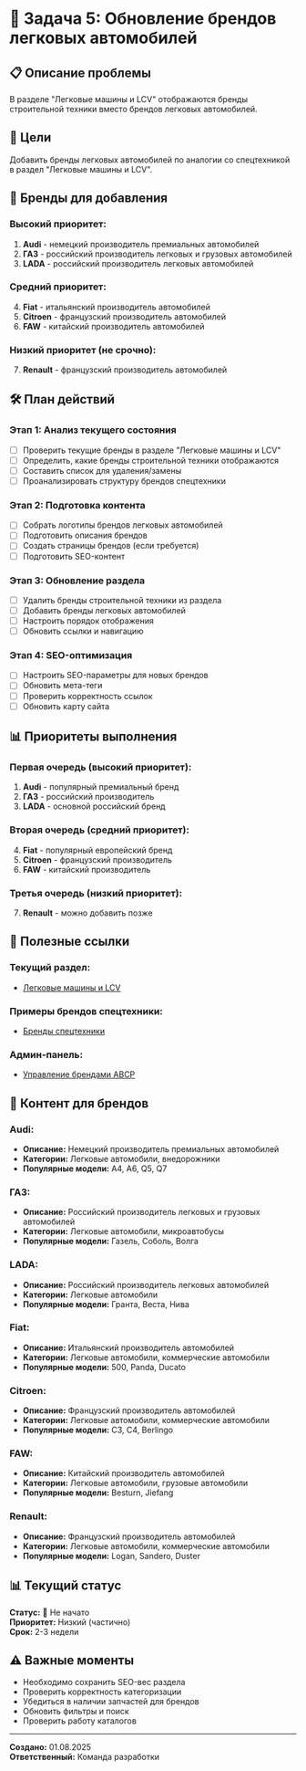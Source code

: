 # 🚗 Задача 5: Обновление брендов легковых автомобилей

## 📋 Описание проблемы

В разделе "Легковые машины и LCV" отображаются бренды строительной техники вместо брендов легковых автомобилей.

## 🎯 Цели

Добавить бренды легковых автомобилей по аналогии со спецтехникой в раздел "Легковые машины и LCV".

## 🚙 Бренды для добавления

### Высокий приоритет:

1. **Audi** - немецкий производитель премиальных автомобилей
2. **ГАЗ** - российский производитель легковых и грузовых автомобилей
3. **LADA** - российский производитель легковых автомобилей

### Средний приоритет:

4. **Fiat** - итальянский производитель автомобилей
5. **Citroen** - французский производитель автомобилей
6. **FAW** - китайский производитель автомобилей

### Низкий приоритет (не срочно):

7. **Renault** - французский производитель автомобилей

## 🛠️ План действий

### Этап 1: Анализ текущего состояния

- [ ] Проверить текущие бренды в разделе "Легковые машины и LCV"
- [ ] Определить, какие бренды строительной техники отображаются
- [ ] Составить список для удаления/замены
- [ ] Проанализировать структуру брендов спецтехники

### Этап 2: Подготовка контента

- [ ] Собрать логотипы брендов легковых автомобилей
- [ ] Подготовить описания брендов
- [ ] Создать страницы брендов (если требуется)
- [ ] Подготовить SEO-контент

### Этап 3: Обновление раздела

- [ ] Удалить бренды строительной техники из раздела
- [ ] Добавить бренды легковых автомобилей
- [ ] Настроить порядок отображения
- [ ] Обновить ссылки и навигацию

### Этап 4: SEO-оптимизация

- [ ] Настроить SEO-параметры для новых брендов
- [ ] Обновить мета-теги
- [ ] Проверить корректность ссылок
- [ ] Обновить карту сайта

## 📊 Приоритеты выполнения

### Первая очередь (высокий приоритет):

1. **Audi** - популярный премиальный бренд
2. **ГАЗ** - российский производитель
3. **LADA** - основной российский бренд

### Вторая очередь (средний приоритет):

4. **Fiat** - популярный европейский бренд
5. **Citroen** - французский производитель
6. **FAW** - китайский производитель

### Третья очередь (низкий приоритет):

7. **Renault** - можно добавить позже

## 🔗 Полезные ссылки

### Текущий раздел:

- [Легковые машины и LCV](https://wildtruck.ru/legkovie_zapchasti_LCV)

### Примеры брендов спецтехники:

- [Бренды спецтехники](https://wildtruck.ru/Brands)

### Админ-панель:

- [Управление брендами ABCP](https://cp.abcp.ru/brands)

## 📝 Контент для брендов

### Audi:

- **Описание:** Немецкий производитель премиальных автомобилей
- **Категории:** Легковые автомобили, внедорожники
- **Популярные модели:** A4, A6, Q5, Q7

### ГАЗ:

- **Описание:** Российский производитель легковых и грузовых автомобилей
- **Категории:** Легковые автомобили, микроавтобусы
- **Популярные модели:** Газель, Соболь, Волга

### LADA:

- **Описание:** Российский производитель легковых автомобилей
- **Категории:** Легковые автомобили
- **Популярные модели:** Гранта, Веста, Нива

### Fiat:

- **Описание:** Итальянский производитель автомобилей
- **Категории:** Легковые автомобили, коммерческие автомобили
- **Популярные модели:** 500, Panda, Ducato

### Citroen:

- **Описание:** Французский производитель автомобилей
- **Категории:** Легковые автомобили, коммерческие автомобили
- **Популярные модели:** C3, C4, Berlingo

### FAW:

- **Описание:** Китайский производитель автомобилей
- **Категории:** Легковые автомобили, грузовые автомобили
- **Популярные модели:** Besturn, Jiefang

### Renault:

- **Описание:** Французский производитель автомобилей
- **Категории:** Легковые автомобили, коммерческие автомобили
- **Популярные модели:** Logan, Sandero, Duster

## 📊 Текущий статус

**Статус:** 🔴 Не начато  
**Приоритет:** Низкий (частично)  
**Срок:** 2-3 недели

## ⚠️ Важные моменты

- Необходимо сохранить SEO-вес раздела
- Проверить корректность категоризации
- Убедиться в наличии запчастей для брендов
- Обновить фильтры и поиск
- Проверить работу каталогов

---

**Создано:** 01.08.2025  
**Ответственный:** Команда разработки
